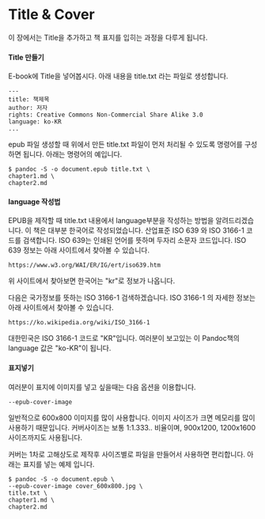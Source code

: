 
# Title & Cover
이 장에서는 Title을 추가하고 책 표지를 입히는 과정을 다루게 됩니다.

#### Title 만들기
E-book에 Title을 넣어봅시다.
아래 내용을 title.txt 라는 파일로 생성합니다.

	---
	title: 책제목
	author: 저자
	rights: Creative Commons Non-Commercial Share Alike 3.0
	language: ko-KR
	...

epub 파일 생성할 때 위에서 만든 title.txt 파일이 먼저 처리될 수 있도록
명령어를 구성하면 됩니다. 아래는 명령어의 예입니다.

	$ pandoc -S -o document.epub title.txt \
	chapter1.md \
	chapter2.md

#### language 작성법
EPUB을 제작할 때 title.txt 내용에서
language부분을 작성하는 방법을 알려드리겠습니다.
이 책은 대부분 한국어로 작성되었습니다.
산업표준 ISO 639 와 ISO 3166-1 코드를 검색합니다.
ISO 639는 인쇄된 언어를 뜻하며 두자리 소문자 코드입니다.
ISO 639 정보는 아래 사이트에서 찾아볼 수 있습니다.

	https://www.w3.org/WAI/ER/IG/ert/iso639.htm

위 사이트에서 찾아보면 한국어는 "kr"로 정보가 나옵니다.

다음은 국가정보를 뜻하는 ISO 3166-1 검색하겠습니다.
ISO 3166-1 의 자세한 정보는 아래 사이트에서 찾아볼 수 있습니다.

	https://ko.wikipedia.org/wiki/ISO_3166-1

대한민국은 ISO 3166-1 코드로 "KR"입니다.
여러분이 보고있는 이 Pandoc책의 language 값은 "ko-KR"이 됩니다.

#### 표지넣기
여러분이 표지에 이미지를 넣고 싶을때는 다음 옵션을 이용합니다.

	--epub-cover-image

일반적으로 600x800 이미지를 많이 사용합니다.
이미지 사이즈가 크면 메모리를 많이 사용하기 때문입니다.
커버사이즈는 보통 1:1.333.. 비율이며, 900x1200, 1200x1600 사이즈까지도 사용됩니다.

커버는 1차로 고해상도로 제작후 사이즈별로 파일을 만들어서 사용하면 편리합니다.
아래는 표지를 넣는 예제 입니다.

	$ pandoc -S -o document.epub \
	--epub-cover-image cover_600x800.jpg \
	title.txt \
	chapter1.md \
	chapter2.md
